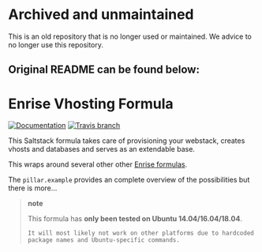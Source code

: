 # Archived and unmaintained

This is an old repository that is no longer used or maintained. We advice to no longer use this repository.

## Original README can be found below:

# Enrise Vhosting Formula

[![Documentation](https://readthedocs.org/projects/vhosting-formula/badge/?version=latest)](http://vhosting-formula.readthedocs.org/)
[![Travis branch](https://img.shields.io/travis/Enrise/vhosting-formula/master.svg?style=flat-square)](https://travis-ci.org/Enrise/vhosting-formula)

This Saltstack formula takes care of provisioning your webstack, creates vhosts and databases and serves as an extendable base.

This wraps around several other other [Enrise formulas](https://github.com/enrise/?query=formula).

The `pillar.example` provides an complete overview of the possibilities
but there is more…

> **note**
>
> This formula has **only been tested on Ubuntu 14.04/16.04/18.04**.
>
>     It will most likely not work on other platforms due to hardcoded
>     package names and Ubuntu-specific commands.
>
